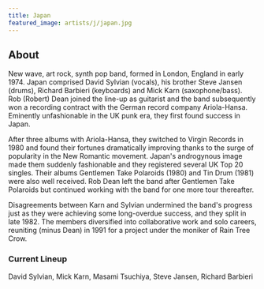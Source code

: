 ```yaml
---
title: Japan
featured_image: artists/j/japan.jpg
---
```

## About

New wave, art rock, synth pop band, formed in London, England in early 1974.
Japan comprised David Sylvian (vocals), his brother Steve Jansen (drums), Richard Barbieri (keyboards) and Mick Karn (saxophone/bass). Rob (Robert) Dean joined the line-up as guitarist and the band subsequently won a recording contract with the German record company Ariola-Hansa.  Eminently unfashionable in the UK punk era, they first found success in Japan.

After three albums with Ariola-Hansa, they switched to Virgin Records in 1980 and found their fortunes dramatically improving thanks to the surge of popularity in the New Romantic movement. Japan's androgynous image made them suddenly fashionable and they registered several UK Top 20 singles. Their albums Gentlemen Take Polaroids (1980) and Tin Drum (1981) were also well received.  Rob Dean left the band after Gentlemen Take Polaroids but continued working with the band for one more tour thereafter.

Disagreements between Karn and Sylvian undermined the band's progress just as they were achieving some long-overdue success, and they split in late 1982.  The members diversified into collaborative work and solo careers, reuniting (minus Dean) in 1991 for a project under the moniker of Rain Tree Crow.

### Current Lineup

David Sylvian, Mick Karn, Masami Tsuchiya, Steve Jansen, Richard Barbieri

